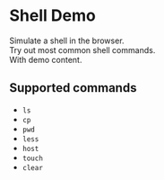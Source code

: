 # Shell Demo

Simulate a shell in the browser.  
Try out most common shell commands.    
With demo content.  

## Supported commands

- `ls`
- `cp`
- `pwd`
- `less`
- `host`
- `touch`
- `clear`